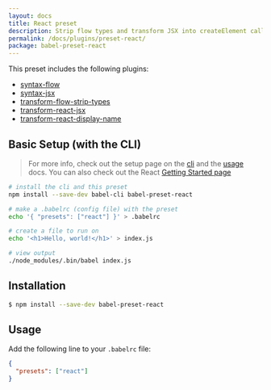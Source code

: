 ```yaml
---
layout: docs
title: React preset
description: Strip flow types and transform JSX into createElement calls.
permalink: /docs/plugins/preset-react/
package: babel-preset-react
---
```


This preset includes the following plugins:

- [syntax-flow](/docs/plugins/syntax-flow)
- [syntax-jsx](/docs/plugins/syntax-jsx)
- [transform-flow-strip-types](/docs/plugins/transform-flow-strip-types)
- [transform-react-jsx](/docs/plugins/transform-react-jsx)
- [transform-react-display-name](/docs/plugins/transform-react-display-name)

## Basic Setup (with the CLI)

> For more info, check out the setup page on the [cli](/docs/setup/) and the [usage](/docs/usage/cli/) docs.
> You can also check out the React [Getting Started page](https://facebook.github.io/react/docs/getting-started.html)

```sh
# install the cli and this preset
npm install --save-dev babel-cli babel-preset-react

# make a .babelrc (config file) with the preset
echo '{ "presets": ["react"] }' > .babelrc

# create a file to run on
echo '<h1>Hello, world!</h1>' > index.js

# view output
./node_modules/.bin/babel index.js
```

## Installation

```sh
$ npm install --save-dev babel-preset-react
```

## Usage

Add the following line to your `.babelrc` file:

```json
{
  "presets": ["react"]
}
```
